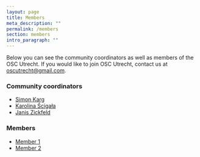 ```yaml
---
layout: page
title: Members
meta_description: ""
permalink: /members
section: members
intro_paragraph: ""
---
```

Below you can see the community coordinators as well as members of the OSC Utrecht. If you would like to join OSC Utrecht, contact us at oscutrecht@gmail.com. 

### Community coordinators
* [Simon Karg](https://pure.au.dk/portal/en/persons/simon-tobias-karg(535467e3-c79a-4be4-aa51-1192cc38be7a).html)
* [Karolina Ścigała](https://pure.au.dk/portal/en/persons/karolina-aleksandra-scigala(4814b61d-cad1-4133-baba-212e3a44cf81).html)
* [Janis Zickfeld](https://pure.au.dk/portal/en/persons/janis-heinrich-zickfeld(2a4f1a8a-cd1b-4743-a98a-24082cb98d9b).html)


### Members
* [Member 1](google.com)
* [Member 2](google.com)

